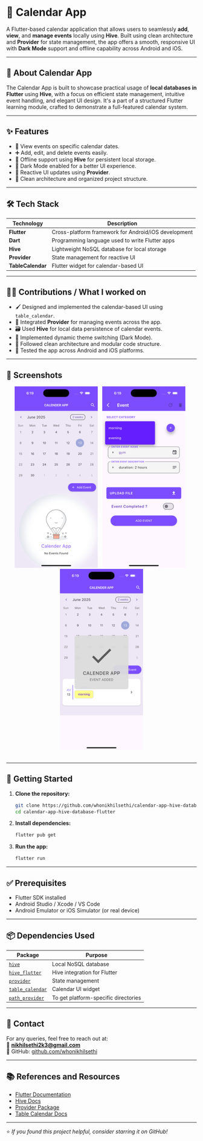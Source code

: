 # 📅 Calendar App

A Flutter-based calendar application that allows users to seamlessly **add**, **view**, and **manage events** locally using **Hive**. Built using clean architecture and **Provider** for state management, the app offers a smooth, responsive UI with **Dark Mode** support and offline capability across Android and iOS.

---

## 📘 About Calendar App

The Calendar App is built to showcase practical usage of **local databases in Flutter** using **Hive**, with a focus on efficient state management, intuitive event handling, and elegant UI design. It's a part of a structured Flutter learning module, crafted to demonstrate a full-featured calendar system.

---

## ✨ Features

- 📆 View events on specific calendar dates.
- ➕ Add, edit, and delete events easily.
- 💾 Offline support using **Hive** for persistent local storage.
- 🌙 Dark Mode enabled for a better UI experience.
- 🔄 Reactive UI updates using **Provider**.
- 📁 Clean architecture and organized project structure.

---

## 🛠️ Tech Stack

| Technology            | Description                                               |
|-----------------------|-----------------------------------------------------------|
| **Flutter**           | Cross-platform framework for Android/iOS development      |
| **Dart**              | Programming language used to write Flutter apps           |
| **Hive**              | Lightweight NoSQL database for local storage              |
| **Provider**          | State management for reactive UI                          |
| **TableCalendar**     | Flutter widget for calendar-based UI                      |

---

## 🧑‍💻 Contributions / What I worked on

- 🖌️ Designed and implemented the calendar-based UI using `table_calendar`.
- 🔄 Integrated **Provider** for managing events across the app.
- 🗃️ Used **Hive** for local data persistence of calendar events.
- 🌙 Implemented dynamic theme switching (Dark Mode).
- 🧱 Followed clean architecture and modular code structure.
- 📱 Tested the app across Android and iOS platforms.

---

## 📸 Screenshots

<p align="center">
  <img src="assets/ss1.png" width="220" /> &nbsp;
  <img src="assets/ss2.png" width="220" /> &nbsp;
  <img src="assets/ss3.png" width="220" /> <br><br>
 
</p>

---

## 🚀 Getting Started

1. **Clone the repository:**

    ```bash
    git clone https://github.com/whonikhilsethi/calendar-app-hive-database-flutter.git
    cd calendar-app-hive-database-flutter
    ```

2. **Install dependencies:**

    ```bash
    flutter pub get
    ```

3. **Run the app:**

    ```bash
    flutter run
    ```

---

## ✅ Prerequisites

- Flutter SDK installed  
- Android Studio / Xcode / VS Code  
- Android Emulator or iOS Simulator (or real device)

---

## 📦 Dependencies Used

| Package                                | Purpose                                      |
|----------------------------------------|----------------------------------------------|
| [`hive`](https://pub.dev/packages/hive)                    | Local NoSQL database                         |
| [`hive_flutter`](https://pub.dev/packages/hive_flutter)    | Hive integration for Flutter                 |
| [`provider`](https://pub.dev/packages/provider)            | State management                             |
| [`table_calendar`](https://pub.dev/packages/table_calendar)| Calendar UI widget                           |
| [`path_provider`](https://pub.dev/packages/path_provider)  | To get platform-specific directories          |

---

## 📧 Contact

For any queries, feel free to reach out at:  
📩 **nikhilsethi2k3@gmail.com**  
🔗 GitHub: [github.com/whonikhilsethi](https://github.com/whonikhilsethi)

---

## 📚 References and Resources

- [Flutter Documentation](https://docs.flutter.dev/)
- [Hive Docs](https://docs.hivedb.dev/)
- [Provider Package](https://pub.dev/packages/provider)
- [Table Calendar Docs](https://pub.dev/packages/table_calendar)

---

⭐ *If you found this project helpful, consider starring it on GitHub!*
